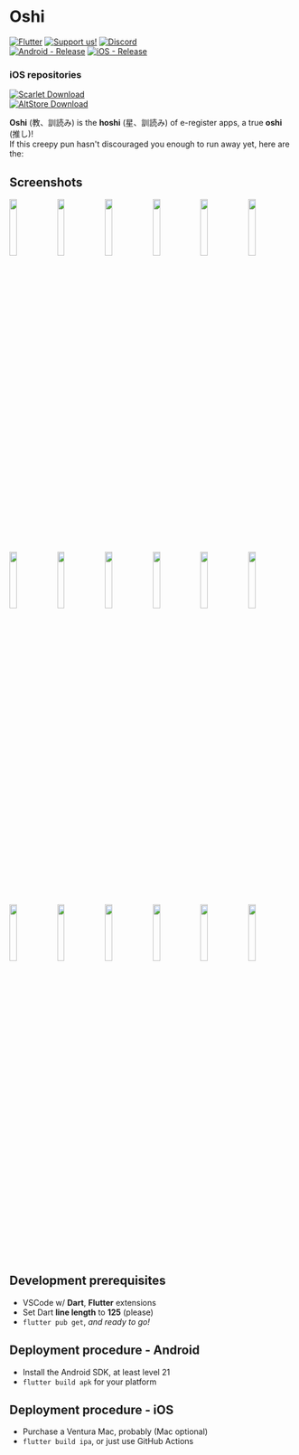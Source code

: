 # Oshi 

[![Flutter](https://img.shields.io/badge/Flutter-49599c?logo=flutter)](https://flutter.dev/)
[![Support us!](https://img.shields.io/badge/Support_us!-c8505a?logo=kofi)](https://ko-fi.com/ogaku_oshi)
[![Discord](https://img.shields.io/badge/Discord-aa7e72?logo=discord)](https://youtu.be/dQw4w9WgXcQ)  
[![Android - Release](https://img.shields.io/badge/Android-Release-2ea44f?logo=android)](https://github.com/Ogaku/Oshi/releases/latest/download/Oshi.apk)
[![iOS - Release](https://img.shields.io/badge/iOS-Release-2ea44f?logo=apple)](https://github.com/Ogaku/Oshi/releases/latest/download/Oshi.ipa)

### iOS repositories

[![Scarlet Download](https://img.shields.io/badge/dynamic/json?url=https%3A%2F%2Fraw.githubusercontent.com%2FOgaku%2FToudai%2Fmain%2Fscarlet_repo.json&query=%24.Tweaked%5B0%5D.version&logo=docusign&logoColor=white&label=Scarlet&color=b30d27)](https://raw.githubusercontent.com/Ogaku/Toudai/main/scarlet_repo.json)  
[![AltStore Download](https://img.shields.io/badge/dynamic/json?url=https%3A%2F%2Fraw.githubusercontent.com%2FOgaku%2FToudai%2Fmain%2Faltstore_repo.json&query=%24.apps%5B0%5D.versions%5B0%5D.version&logo=docusign&logoColor=white&label=AltStore&color=338185)](https://raw.githubusercontent.com/Ogaku/Toudai/main/altstore_repo.json)

**Oshi** (教、訓読み) is the **hoshi** (星、訓読み) of e-register apps, a true **oshi** (推し)!  
If this creepy pun hasn't discouraged you enough to run away yet, here are the:

## Screenshots

<img src="https://github.com/Ogaku/Oshi/assets/50022719/f2864546-db1c-49f5-9426-2287adec8324" width="16%"></img>
<img src="https://github.com/Ogaku/Oshi/assets/50022719/580be1d8-1ff6-4757-88fb-03deb051ffd2" width="16%"></img>
<img src="https://github.com/Ogaku/Oshi/assets/50022719/183fb108-8571-4049-87c4-e73d45b8d9d1" width="16%"></img>
<img src="https://github.com/Ogaku/Oshi/assets/50022719/f1415647-8764-40a9-9e18-88fdd54b57d0" width="16%"></img>
<img src="https://github.com/Ogaku/Oshi/assets/50022719/88c9999b-49de-4bad-b937-dd3ba537e41e" width="16%"></img>
<img src="https://github.com/Ogaku/Oshi/assets/50022719/64bcdecc-25a3-40af-8752-20ccd4f685ba" width="16%"></img>
<img src="https://github.com/Ogaku/Oshi/assets/50022719/5962dbc5-afdb-484f-83a4-ca488cfcc8c3" width="16%"></img>
<img src="https://github.com/Ogaku/Oshi/assets/50022719/ba6f63a2-068c-4814-a42f-9fab9531a873" width="16%"></img>
<img src="https://github.com/Ogaku/Oshi/assets/50022719/ffdacb23-c7ea-48c9-9c53-ccbf147d9a53" width="16%"></img>
<img src="https://github.com/Ogaku/Oshi/assets/50022719/bf81833e-f66e-4404-8195-800cb30116f1" width="16%"></img>
<img src="https://github.com/Ogaku/Oshi/assets/50022719/0ecee0dc-dd8f-4421-8148-f5b5efda24ba" width="16%"></img>
<img src="https://github.com/Ogaku/Oshi/assets/50022719/01e5cdc3-b0f8-4b84-9dc9-2b8f7d15964f" width="16%"></img>
<img src="https://github.com/Ogaku/Oshi/assets/50022719/dee2c767-9661-4541-b8be-8f054adbe435" width="16%"></img>
<img src="https://github.com/Ogaku/Oshi/assets/50022719/8f64fc8c-1ce2-4993-9525-95b8740298b0" width="16%"></img>
<img src="https://github.com/Ogaku/Oshi/assets/50022719/803fbd65-da63-4676-a447-5099bc9060c6" width="16%"></img>
<img src="https://github.com/Ogaku/Oshi/assets/50022719/8d073d24-b368-4318-b760-53c088fbfb7e" width="16%"></img>
<img src="https://github.com/Ogaku/Oshi/assets/50022719/e9ada640-b8f6-423c-8022-59accc84f178" width="16%"></img>
<img src="https://github.com/Ogaku/Oshi/assets/50022719/d18a8027-9765-437b-94a5-5d548415d65e" width="16%"></img>

## Development prerequisites
- VSCode w/ **Dart**, **Flutter** extensions
- Set Dart **line length** to **125** (please)
- `flutter pub get`, *and ready to go!*

## Deployment procedure - Android
- Install the Android SDK, at least level 21
- `flutter build apk` for your platform

## Deployment procedure - iOS
- Purchase a Ventura Mac, probably (Mac optional)
- `flutter build ipa`, or just use GitHub Actions
